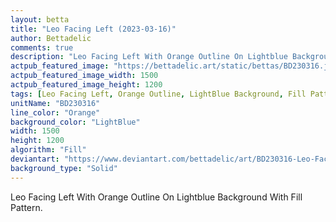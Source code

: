 ```yaml
---
layout: betta
title: "Leo Facing Left (2023-03-16)"
author: Bettadelic
comments: true
description: "Leo Facing Left With Orange Outline On Lightblue Background With Fill Pattern."
actpub_featured_image: "https://bettadelic.art/static/bettas/BD230316.jpg"
actpub_featured_image_width: 1500
actpub_featured_image_height: 1200
tags: [Leo Facing Left, Orange Outline, LightBlue Background, Fill Pattern, March 2023, Solid Background Pattern]
unitName: "BD230316"
line_color: "Orange"
background_color: "LightBlue"
width: 1500
height: 1200
algorithm: "Fill"
deviantart: "https://www.deviantart.com/bettadelic/art/BD230316-Leo-Facing-Left-2023-03-16-953913638"
background_type: "Solid"
---
```


Leo Facing Left With Orange Outline On Lightblue Background With Fill Pattern.
